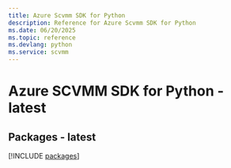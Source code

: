 ```yaml
---
title: Azure Scvmm SDK for Python
description: Reference for Azure Scvmm SDK for Python
ms.date: 06/20/2025
ms.topic: reference
ms.devlang: python
ms.service: scvmm
---
```

# Azure SCVMM SDK for Python - latest
## Packages - latest
[!INCLUDE [packages](scvmm-index.md)]